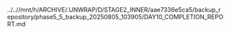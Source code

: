 ../..//mnt/h/ARCHIVE/.UNWRAP/D/STAGE2_INNER/aae7336e5ca5/backup_repository/phase5_5_backup_20250805_103905/DAY10_COMPLETION_REPORT.md